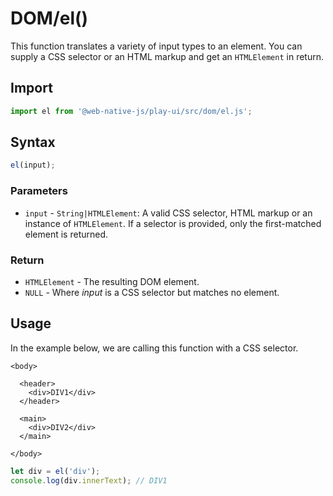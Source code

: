 # DOM/el\(\)

This function translates a variety of input types to an element. You can supply a CSS selector or an HTML markup and get an `HTMLElement` in return.

## Import

```javascript
import el from '@web-native-js/play-ui/src/dom/el.js';
```

## Syntax

```javascript
el(input);
```

### Parameters

* `input` - `String|HTMLElement`: A valid CSS selector, HTML markup or an instance of `HTMLElement`. If a selector is provided, only the first-matched element is returned.

### Return

* `HTMLElement` - The resulting DOM element.
* `NULL` - Where _input_ is a CSS selector but matches no element.

## Usage

In the example below, we are calling this function with a CSS selector.

```markup
<body>

  <header>
    <div>DIV1</div>
  </header>

  <main>
    <div>DIV2</div>
  </main>

</body>
```

```javascript
let div = el('div');
console.log(div.innerText); // DIV1
```

